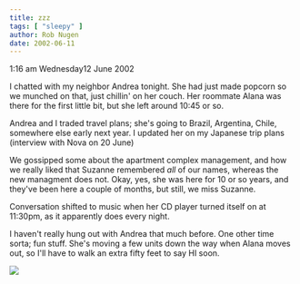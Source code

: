 ```yaml
---
title: zzz
tags: [ "sleepy" ]
author: Rob Nugen
date: 2002-06-11
---
```


<p class=date>1:16 am Wednesday12 June 2002</p>

<p>I chatted with my neighbor Andrea tonight.  She had just made popcorn so
we munched on that, just chillin' on her couch.  Her roommate Alana was
there for the first little bit, but she left around 10:45 or so.</p>

<p>Andrea and I traded travel plans; she's going to Brazil, Argentina,
Chile, somewhere else early next year.  I updated her on my Japanese trip
plans (interview with Nova on 20 June)</p>

<p>We gossipped some about the apartment complex management, and how we
really liked that Suzanne remembered <em>all</em> of our names, whereas the
new managment does not.  Okay, yes, she was here for 10 or so years, and
they've been here a couple of months, but still, we miss Suzanne.</p>

<p>Conversation shifted to music when her CD player turned itself on at
11:30pm, as it apparently does every night.</p>

<p>I haven't really hung out with Andrea that much before.  One other time
sorta; fun stuff.  She's moving a few units down the way when Alana moves
out, so I'll have to walk an extra fifty feet to say HI soon.</p>

<p><img src="/images/rob/wL-ROB.gif"/></p>

